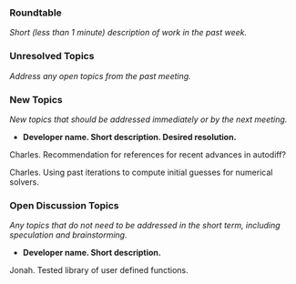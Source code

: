### Roundtable
_Short (less than 1 minute) description of work in the past week._


### Unresolved Topics
_Address any open topics from the past meeting._

### New Topics
_New topics that should be addressed immediately or by the next
meeting._

* __Developer name.  Short description.  Desired resolution.__

Charles. Recommendation for references for recent advances in autodiff?

Charles. Using past iterations to compute initial guesses for numerical solvers.

### Open Discussion Topics

_Any topics that do not need to be addressed in the short term,
including speculation and brainstorming._

* __Developer name.  Short description.__

Jonah. Tested library of user defined functions.